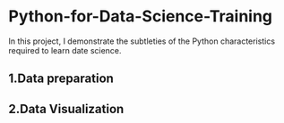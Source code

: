 # Python-for-Data-Science-Training
In this project, I demonstrate the subtleties of the Python characteristics required to learn date science.
<h2>1.Data preparation</h1>
<h2>2.Data Visualization</h2>
